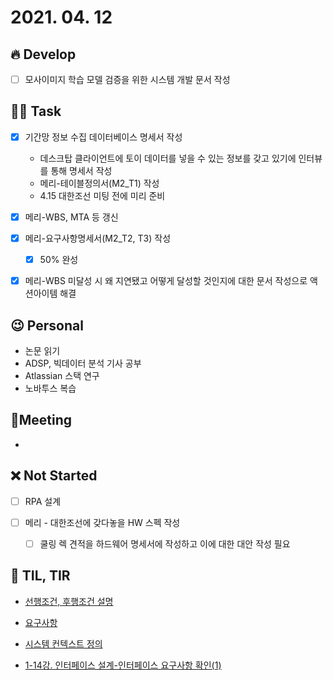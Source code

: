 # 2021. 04. 12

## 🔥 Develop

- [ ] 모사이미지 학습 모델 검증을 위한 시스템 개발 문서 작성




##  🏳‍🌈 Task

- [x] 기간망 정보 수집 데이터베이스 명세서 작성
  - 데스크탑 클라이언트에 토이 데이터를 넣을 수 있는 정보를 갖고 있기에 인터뷰를 통해 명세서 작성
  - 메리-테이블정의서(M2_T1) 작성
  - 4.15 대한조선 미팅 전에 미리 준비
- [x] 메리-WBS, MTA 등 갱신
- [x] 메리-요구사항명세서(M2_T2, T3) 작성
  - [x] 50% 완성
- [x] 메리-WBS 미달성 시 왜 지연됐고 어떻게 달성할 것인지에 대한 문서 작성으로 액션아이템 해결



## 😉 Personal

* 논문 읽기
* ADSP, 빅데이터 분석 기사 공부
* Atlassian 스택 연구
* 노바투스 복습




## :dizzy: ​Meeting

* 



## ❌ Not Started

- [ ] RPA 설계


- [ ] 메리 - 대한조선에 갖다놓을 HW 스펙 작성
  - [ ] 쿨링 렉 견적을 하드웨어 명세서에 작성하고 이에 대한 대안 작성 필요



## 📸 TIL, TIR

* [선행조건, 후행조건 설명](https://ehpub.co.kr/1-2-%EC%95%8C%EA%B3%A0%EB%A6%AC%EC%A6%98-%EC%86%8C%EA%B0%9C/)

* [요구사항](https://ko.wikipedia.org/wiki/%EC%9A%94%EA%B5%AC%EC%82%AC%ED%95%AD)

* [시스템 컨텍스트 정의](https://zetlos.tistory.com/1179902620)

* [1-14강. 인터페이스 설계-인터페이스 요구사항 확인(1)](https://taemtaem-it.tistory.com/entry/1-14%EA%B0%95-%EC%9D%B8%ED%84%B0%ED%8E%98%EC%9D%B4%EC%8A%A4-%EC%84%A4%EA%B3%84-%EC%9D%B8%ED%84%B0%ED%8E%98%EC%9D%B4%EC%8A%A4-%EC%9A%94%EA%B5%AC%EC%82%AC%ED%95%AD-%ED%99%95%EC%9D%B81?category=864448)
